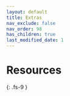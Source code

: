 ```yaml
---
layout: default
title: Extras
nav_exclude: false
nav_order: 98
has_children: true
last_modified_date: 1
---
```


# Resources
{: .fs-9 }

